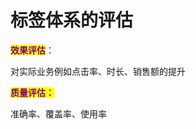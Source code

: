 # 标签体系的评估

<mark style="color:purple;">**效果评估**</mark>：

&#x20;       对实际业务例如点击率、时长、销售额的提升

<mark style="color:purple;">**质量评估：**</mark>

&#x20;       准确率、覆盖率、使用率

